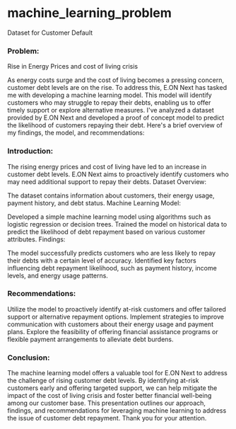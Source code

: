 # machine_learning_problem
Dataset for Customer Default

### Problem:

Rise in Energy Prices and cost of living crisis

As energy costs surge and the cost of living becomes a pressing concern, customer debt levels are on the rise. To address this, E.ON Next has tasked me with developing a machine learning model. This model will identify customers who may struggle to repay their debts, enabling us to offer timely support or explore alternative measures. I've analyzed a dataset provided by E.ON Next and developed a proof of concept model to predict the likelihood of customers repaying their debt. Here's a brief overview of my findings, the model, and recommendations:

### Introduction:

The rising energy prices and cost of living have led to an increase in customer debt levels.
E.ON Next aims to proactively identify customers who may need additional support to repay their debts.
Dataset Overview:

The dataset contains information about customers, their energy usage, payment history, and debt status.
Machine Learning Model:

Developed a simple machine learning model using algorithms such as logistic regression or decision trees.
Trained the model on historical data to predict the likelihood of debt repayment based on various customer attributes.
Findings:

The model successfully predicts customers who are less likely to repay their debts with a certain level of accuracy.
Identified key factors influencing debt repayment likelihood, such as payment history, income levels, and energy usage patterns.
### Recommendations:

Utilize the model to proactively identify at-risk customers and offer tailored support or alternative repayment options.
Implement strategies to improve communication with customers about their energy usage and payment plans.
Explore the feasibility of offering financial assistance programs or flexible payment arrangements to alleviate debt burdens.
### Conclusion:

The machine learning model offers a valuable tool for E.ON Next to address the challenge of rising customer debt levels.
By identifying at-risk customers early and offering targeted support, we can help mitigate the impact of the cost of living crisis and foster better financial well-being among our customer base.
This presentation outlines our approach, findings, and recommendations for leveraging machine learning to address the issue of customer debt repayment. Thank you for your attention.
